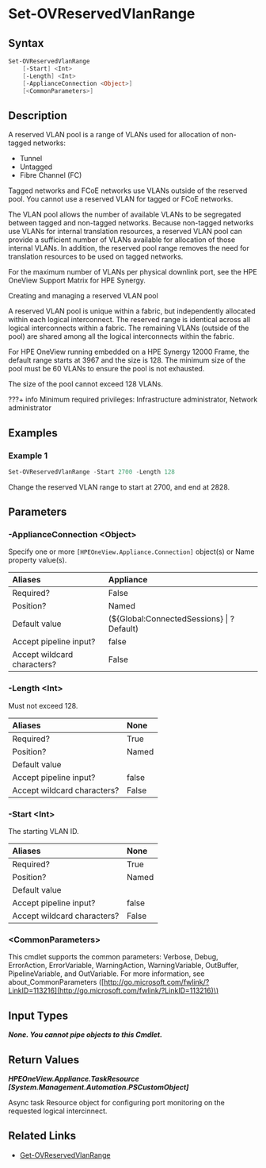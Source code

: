 ﻿---
description: Modify the reserved VLAN range for HPE Synergy.
---

# Set-OVReservedVlanRange

## Syntax

```powershell
Set-OVReservedVlanRange
    [-Start] <Int>
    [-Length] <Int>
    [-ApplianceConnection <Object>]
    [<CommonParameters>]
```

## Description

A reserved VLAN pool is a range of VLANs used for allocation of non-tagged networks:

* Tunnel
* Untagged
* Fibre Channel (FC)

Tagged networks and FCoE networks use VLANs outside of the reserved pool. You cannot use a reserved VLAN for tagged or FCoE networks.

The VLAN pool allows the number of available VLANs to be segregated between tagged and non-tagged networks. Because non-tagged networks use VLANs for internal translation resources, a reserved VLAN pool can provide a sufficient number of VLANs available for allocation of those internal VLANs. In addition, the reserved pool range removes the need for translation resources to be used on tagged networks.

For the maximum number of VLANs per physical downlink port, see the HPE OneView Support Matrix for HPE Synergy.

Creating and managing a reserved VLAN pool

A reserved VLAN pool is unique within a fabric, but independently allocated within each logical interconnect. The reserved range is identical across all logical interconnects within a fabric. The remaining VLANs (outside of the pool) are shared among all the logical interconnects within the fabric.

For HPE OneView running embedded on a HPE Synergy 12000 Frame, the default range starts at 3967 and the size is 128. The minimum size of the pool must be 60 VLANs to ensure the pool is not exhausted.

The size of the pool cannot exceed 128 VLANs.

???+ info
Minimum required privileges:  Infrastructure administrator, Network administrator

## Examples

###  Example 1 

```powershell
Set-OVReservedVlanRange -Start 2700 -Length 128
```

Change the reserved VLAN range to start at 2700, and end at 2828.

## Parameters

### -ApplianceConnection &lt;Object&gt;

Specify one or more `[HPEOneView.Appliance.Connection]` object(s) or Name property value(s).

| Aliases | Appliance |
| :--- | :--- |
| Required? | False |
| Position? | Named |
| Default value | (${Global:ConnectedSessions} &vert; ? Default) |
| Accept pipeline input? | false |
| Accept wildcard characters? | False |

### -Length &lt;Int&gt;

Must not exceed 128.

| Aliases | None |
| :--- | :--- |
| Required? | True |
| Position? | Named |
| Default value |  |
| Accept pipeline input? | false |
| Accept wildcard characters? | False |

### -Start &lt;Int&gt;

The starting VLAN ID.

| Aliases | None |
| :--- | :--- |
| Required? | True |
| Position? | Named |
| Default value |  |
| Accept pipeline input? | false |
| Accept wildcard characters? | False |

### &lt;CommonParameters&gt;

This cmdlet supports the common parameters: Verbose, Debug, ErrorAction, ErrorVariable, WarningAction, WarningVariable, OutBuffer, PipelineVariable, and OutVariable. For more information, see about\_CommonParameters \([http://go.microsoft.com/fwlink/?LinkID=113216](http://go.microsoft.com/fwlink/?LinkID=113216)\)

## Input Types

_**None.  You cannot pipe objects to this Cmdlet.**_

## Return Values

_**HPEOneView.Appliance.TaskResource [System.Management.Automation.PSCustomObject]**_

Async task Resource object for configuring port monitoring on the requested logical intercinnect.

## Related Links

* [Get-OVReservedVlanRange](../networking/get-ovreservedvlanrange.md)
